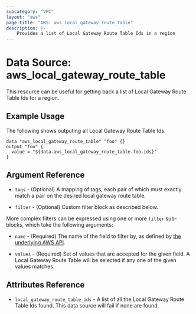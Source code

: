 ```yaml
---
subcategory: "VPC"
layout: "aws"
page_title: "AWS: aws_local_gateway_route_table"
description: |-
    Provides a list of Local Gateway Route Table Ids in a region
---
```


# Data Source: aws_local_gateway_route_table

This resource can be useful for getting back a list of Local Gateway Route Table Ids for a region.

## Example Usage

The following shows outputing all Local Gateway Route Table Ids.

```hcl
data "aws_local_gateway_route_table" "foo" {}
output "foo" {
  value = "${data.aws_local_gateway_route_table.foo.ids}"
}
```

## Argument Reference

* `tags` - (Optional) A mapping of tags, each pair of which must exactly match
  a pair on the desired local gateway route table.

* `filter` - (Optional) Custom filter block as described below.

More complex filters can be expressed using one or more `filter` sub-blocks,
which take the following arguments:

* `name` - (Required) The name of the field to filter by, as defined by
  [the underlying AWS API](https://docs.aws.amazon.com/AWSEC2/latest/APIReference/API_DescribeLocalGatewayRouteTables.html).

* `values` - (Required) Set of values that are accepted for the given field.
  A Local Gateway Route Table will be selected if any one of the given values matches.

## Attributes Reference

* `local_gateway_route_table_ids` - A list of all the Local Gateway Route Table Ids found. 
This data source will fail if none are found.
